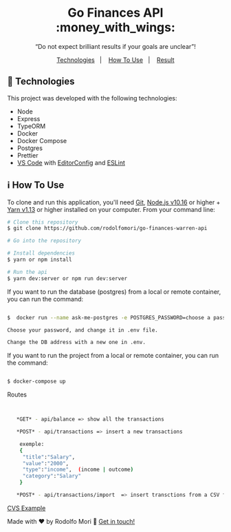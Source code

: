 <h1 align="center">
  <br>
Go Finances API :money_with_wings:
</h1>


<p align="center">“Do not expect brilliant results if your goals are unclear”!</blockquote>


<p align="center">
  <a href="#rocket-technologies">Technologies</a>&nbsp;&nbsp;&nbsp;|&nbsp;&nbsp;&nbsp;
  <a href="#information_source-how-to-use">How To Use</a>&nbsp;&nbsp;&nbsp;|&nbsp;&nbsp;&nbsp;
  <a href="#result">Result</a>
</p>

## :rocket: Technologies

This project was developed with the following technologies:

- Node
- Express
- TypeORM
- Docker
- Docker Compose
- Postgres
- Prettier
- [VS Code][vc] with [EditorConfig][vceditconfig] and [ESLint][vceslint]

## :information_source: How To Use


To clone and run this application, you'll need [Git](https://git-scm.com), [Node.js v10.16][nodejs] or higher + [Yarn
v1.13][yarn] or higher installed on your computer. From your command line:

```bash
# Clone this repository
$ git clone https://github.com/rodolfomori/go-finances-warren-api

# Go into the repository

# Install dependencies
$ yarn or npm install

# Run the api
$ yarn dev:server or npm run dev:server

```

If you want to run the database (postgres) from a local or remote container, you can run the command:

```bash

$  docker run --name ask-me-postgres -e POSTGRES_PASSWORD=choose a password -p 5432:5432 -d postgres

Choose your password, and change it in .env file.

Change the DB address with a new one in .env.

```

<p>If you want to run the project from a local or remote container, you can run the command:</p>

```bash

$ docker-compose up

```

<p> Routes </p>

```bash


   *GET* - api/balance => show all the transactions

   *POST* - api/transactions => insert a new transactions

    exemple:
    {
     "title":"Salary",
	 "value":"2000",
     "type":"income",  (income | outcome)
     "category":"Salary"
    }

   *POST* - api/transactions/import  => insert transctions from a CSV file
```

[CVS Example](https://github.com/rodolfomori/go-finances-warren-api/blob/master/src/__tests__/import_template.csv/)





Made with ♥ by Rodolfo Mori :wave: [Get in touch!](https://www.linkedin.com/in/rodolfomori/)

[nodejs]: https://nodejs.org/
[yarn]: https://yarnpkg.com/
[vc]: https://code.visualstudio.com/
[vceditconfig]: https://marketplace.visualstudio.com/items?itemName=EditorConfig.EditorConfig
[vceslint]: https://marketplace.visualstudio.com/items?itemName=dbaeumer.vscode-eslint

